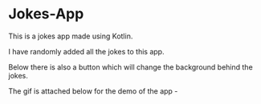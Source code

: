 # Jokes-App
This is a jokes app made using Kotlin.


I have randomly added all the jokes to this app.

Below there is also a button which will change the background behind the jokes.

The gif is attached below for the demo of the app - 
